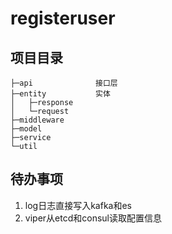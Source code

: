 # registeruser

## 项目目录
```cassandraql
├─api              接口层
├─entity           实体
│   ├─response
│   └─request
├─middleware
├─model
├─service
└─util
```


## 待办事项
1. log日志直接写入kafka和es
2. viper从etcd和consul读取配置信息